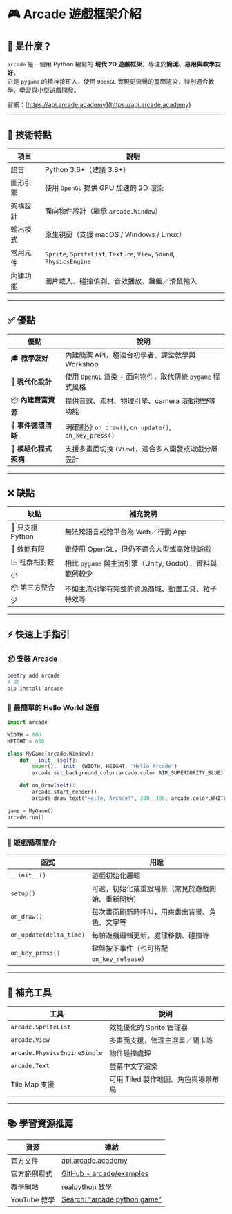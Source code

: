 
# 🎮 Arcade 遊戲框架介紹

## 📌 是什麼？
`arcade` 是一個用 Python 編寫的 **現代 2D 遊戲框架**，專注於**簡潔、易用與教學友好**。  
它是 `pygame` 的精神接班人，使用 `OpenGL` 實現更流暢的畫面渲染，特別適合教學、學習與小型遊戲開發。

官網：[https://api.arcade.academy](https://api.arcade.academy)

---

## 🚀 技術特點

| 項目 | 說明 |
|------|------|
| 語言 | Python 3.6+（建議 3.8+） |
| 圖形引擎 | 使用 `OpenGL` 提供 GPU 加速的 2D 渲染 |
| 架構設計 | 面向物件設計（繼承 `arcade.Window`） |
| 輸出模式 | 原生視窗（支援 macOS / Windows / Linux） |
| 常用元件 | `Sprite`, `SpriteList`, `Texture`, `View`, `Sound`, `PhysicsEngine` |
| 內建功能 | 圖片載入、碰撞偵測、音效播放、鍵盤／滑鼠輸入 |

---

## ✅ 優點

| 優點 | 說明 |
|------|------|
| 🎓 **教學友好** | 內建簡潔 API，極適合初學者、課堂教學與 Workshop |
| 🚀 **現代化設計** | 使用 `OpenGL` 渲染 + 面向物件，取代傳統 `pygame` 程式風格 |
| 📦 **內建豐富資源** | 提供音效、素材、物理引擎、camera 滾動視野等功能 |
| 🔁 **事件循環清晰** | 明確劃分 `on_draw()`, `on_update()`, `on_key_press()` |
| 🧱 **模組化程式架構** | 支援多畫面切換 (`View`)，適合多人開發或遊戲分層設計 |

---

## ❌ 缺點

| 缺點 | 補充說明 |
|------|---------|
| 🐍 只支援 Python | 無法跨語言或跨平台為 Web／行動 App |
| 🔋 效能有限 | 雖使用 OpenGL，但仍不適合大型或高效能遊戲 |
| 📉 社群相對較小 | 相比 `pygame` 與主流引擎（Unity, Godot），資料與範例較少 |
| 📦 第三方整合少 | 不如主流引擎有完整的資源商城、動畫工具、粒子特效等 |

---

## ⚡ 快速上手指引

### 📦 安裝 Arcade

```bash
poetry add arcade
# 或
pip install arcade
```

### 🧪 最簡單的 Hello World 遊戲

```python
import arcade

WIDTH = 800
HEIGHT = 600

class MyGame(arcade.Window):
    def __init__(self):
        super().__init__(WIDTH, HEIGHT, "Hello Arcade")
        arcade.set_background_color(arcade.color.AIR_SUPERIORITY_BLUE)

    def on_draw(self):
        arcade.start_render()
        arcade.draw_text("Hello, Arcade!", 300, 300, arcade.color.WHITE, 24)

game = MyGame()
arcade.run()
```

---

### 🔁 遊戲循環簡介

| 函式 | 用途 |
|------|------|
| `__init__()` | 遊戲初始化邏輯 |
| `setup()` | 可選，初始化或重設場景（常見於遊戲開始、重新開始） |
| `on_draw()` | 每次畫面刷新時呼叫，用來畫出背景、角色、文字等 |
| `on_update(delta_time)` | 每幀遊戲邏輯更新，處理移動、碰撞等 |
| `on_key_press()` | 鍵盤按下事件（也可搭配 `on_key_release`） |

---

## 🔧 補充工具

| 工具 | 說明 |
|------|------|
| `arcade.SpriteList` | 效能優化的 Sprite 管理器 |
| `arcade.View` | 多畫面支援，管理主選單／關卡等 |
| `arcade.PhysicsEngineSimple` | 物件碰撞處理 |
| `arcade.Text` | 螢幕中文字渲染 |
| Tile Map 支援 | 可用 Tiled 製作地圖、角色與場景布局 |

---

## 📚 學習資源推薦

| 資源 | 連結 |
|------|------|
| 官方文件 | [api.arcade.academy](https://api.arcade.academy) |
| 官方範例程式 | [GitHub - arcade/examples](https://github.com/pythonarcade/arcade/tree/development/samples) |
| 教學網站 | [realpython 教學](https://realpython.com/arcade-python-game-framework/) |
| YouTube 教學 | [Search: "arcade python game"](https://www.youtube.com/results?search_query=arcade+python+game) |
